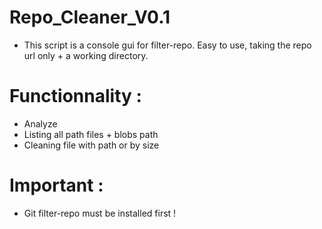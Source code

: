 # Repo_Cleaner_V0.1

- This script is a console gui for filter-repo. Easy to use, taking the repo url only + a working directory.

# Functionnality :

- Analyze
- Listing all path files + blobs path
- Cleaning file with path or by size

# Important :

- Git filter-repo must be installed first !
